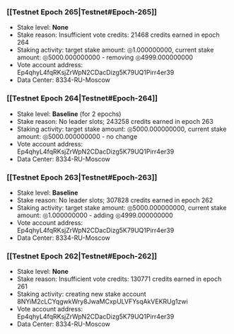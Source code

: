 ### [[Testnet Epoch 265|Testnet#Epoch-265]]
* Stake level: **None**
* Stake reason: Insufficient vote credits: 21468 credits earned in epoch 264
* Staking activity: target stake amount: ◎1.000000000, current stake amount: ◎5000.000000000 - removing ◎4999.000000000
* Vote account address: Ep4qhyL4fqRKsjZrWpN2CDacDizg5K79UQ1Pirr4er39
* Data Center: 8334-RU-Moscow
### [[Testnet Epoch 264|Testnet#Epoch-264]]
* Stake level: **Baseline** (for 2 epochs)
* Stake reason: No leader slots; 243258 credits earned in epoch 263
* Staking activity: target stake amount: ◎5000.000000000, current stake amount: ◎5000.000000000 - no change
* Vote account address: Ep4qhyL4fqRKsjZrWpN2CDacDizg5K79UQ1Pirr4er39
* Data Center: 8334-RU-Moscow
### [[Testnet Epoch 263|Testnet#Epoch-263]]
* Stake level: **Baseline**
* Stake reason: No leader slots; 307828 credits earned in epoch 262
* Staking activity: target stake amount: ◎5000.000000000, current stake amount: ◎1.000000000 - adding ◎4999.000000000
* Vote account address: Ep4qhyL4fqRKsjZrWpN2CDacDizg5K79UQ1Pirr4er39
* Data Center: 8334-RU-Moscow
### [[Testnet Epoch 262|Testnet#Epoch-262]]
* Stake level: **None**
* Stake reason: Insufficient vote credits: 130771 credits earned in epoch 261
* Staking activity: creating new stake account 8NYiM2cLCYqgwkWry8JwaMCxpULVFYsqAkVEKRUg1zwi
* Vote account address: Ep4qhyL4fqRKsjZrWpN2CDacDizg5K79UQ1Pirr4er39
* Data Center: 8334-RU-Moscow